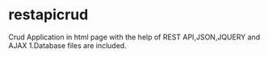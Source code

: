# restapicrud
Crud Application in html page with the help of REST API,JSON,JQUERY and AJAX
1.Database files are included.

